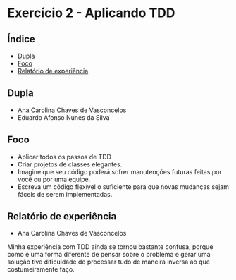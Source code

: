 # Exercício 2 - Aplicando TDD

## Índice

- [Dupla](#dupla)
- [Foco](#foco)
- [Relatório de experiência](#relatório-de-experiência)

## Dupla

- Ana Carolina Chaves de Vasconcelos
- Eduardo Afonso Nunes da Silva

## Foco

- Aplicar todos os passos de TDD
- Criar projetos de classes elegantes.
- Imagine que seu código poderá sofrer manutenções futuras feitas por você ou por uma equipe.
- Escreva um código flexível o suficiente para que novas mudanças sejam fáceis de serem implementadas.

## Relatório de experiência

- Ana Carolina Chaves de Vasconcelos

Minha experiência com TDD ainda se tornou bastante confusa, porque como é uma forma diferente de pensar sobre o problema e gerar uma solução  tive dificuldade de processar tudo de maneira inversa ao que costumeiramente faço. 

